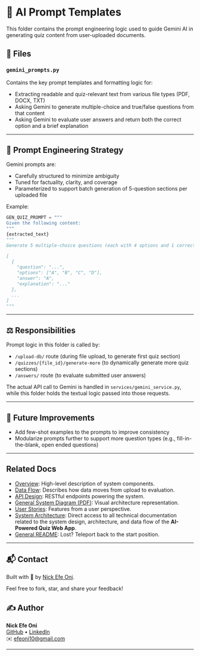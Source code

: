 # 🧠 AI Prompt Templates

This folder contains the prompt engineering logic used to guide Gemini AI in generating quiz content from user-uploaded documents.

## 📄 Files

### `gemini_prompts.py`
Contains the key prompt templates and formatting logic for:
- Extracting readable and quiz-relevant text from various file types (PDF, DOCX, TXT)
- Asking Gemini to generate multiple-choice and true/false questions from that content
- Asking Gemini to evaluate user answers and return both the correct option and a brief explanation

---

## 🧪 Prompt Engineering Strategy

Gemini prompts are:
- Carefully structured to minimize ambiguity
- Tuned for factuality, clarity, and coverage
- Parameterized to support batch generation of 5-question sections per uploaded file

Example:
```python
GEN_QUIZ_PROMPT = """
Given the following content:
"""
{extracted_text}
"""
Generate 5 multiple-choice questions (each with 4 options and 1 correct answer) and 2 true/false questions. Return them in the following format:

[
  {
    "question": "...",
    "options": ["A", "B", "C", "D"],
    "answer": "A",
    "explanation": "..."
  },
  ...
]
"""
```
---

## ⚖️ Responsibilities

Prompt logic in this folder is called by:
- `/upload-db/` route (during file upload, to generate first quiz section)
- `/quizzes/{file_id}/generate-more` (to dynamically generate more quiz sections)
- `/answers/` route (to evaluate submitted user answers)

The actual API call to Gemini is handled in `services/gemini_service.py`, while this folder holds the textual logic passed into those requests.

---

## 🔧 Future Improvements
- Add few-shot examples to the prompts to improve consistency
- Modularize prompts further to support more question types (e.g., fill-in-the-blank, open ended questions)

---

## Related Docs

- [Overview](../docs/architecture/overview.md): High-level description of system components.
- [Data Flow](../docs/architecture/data_flow.md): Describes how data moves from upload to evaluation.
- [API Design](../docs/architecture/api_design.md): RESTful endpoints powering the system.
- [General System Diagram (PDF)](../docs/diagrams/general_system_flow.pdf): Visual architecture representation.
- [User Stories](../docs/user_stories/20250409_143339_user_story.txt): Features from a user perspective.
- [System Architecture](../docs/README_architecture.md): Direct access to all technical documentation related to the system design, architecture, and data flow of the **AI-Powered Quiz Web App**.
- [General README](../README.md): Lost? Teleport back to the start position. 

---

## 📬 Contact
Built with 💙 by [Nick Efe Oni](mailto:efeoni10@gmail.com).

Feel free to fork, star, and share your feedback!

## ✍️ Author

**Nick Efe Oni**  
[GitHub](https://github.com/VictoriousWealth) • [LinkedIn](https://www.linkedin.com/in/nick-efe-oni)  
✉️ [efeoni10@gmail.com](mailto:efeoni10@gmail.com)

---
